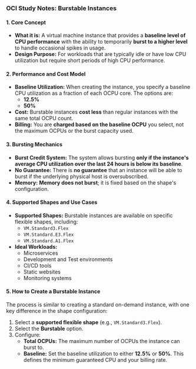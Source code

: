 ### **OCI Study Notes: Burstable Instances**

#### **1. Core Concept**

*   **What it is:** A virtual machine instance that provides a **baseline level of CPU performance** with the ability to temporarily **burst to a higher level** to handle occasional spikes in usage.
*   **Design Purpose:** For workloads that are typically idle or have low CPU utilization but require short periods of high CPU performance.

#### **2. Performance and Cost Model**

*   **Baseline Utilization:** When creating the instance, you specify a baseline CPU utilization as a fraction of each OCPU core. The options are:
    *   **12.5%**
    *   **50%**
*   **Cost:** Burstable instances **cost less** than regular instances with the same total OCPU count.
*   **Billing:** You are **charged based on the baseline OCPU** you select, not the maximum OCPUs or the burst capacity used.

#### **3. Bursting Mechanics**

*   **Burst Credit System:** The system allows bursting **only if the instance's average CPU utilization over the last 24 hours is below its baseline**.
*   **No Guarantee:** There is **no guarantee** that an instance will be able to burst if the underlying physical host is oversubscribed.
*   **Memory:** **Memory does not burst**; it is fixed based on the shape's configuration.

#### **4. Supported Shapes and Use Cases**

*   **Supported Shapes:** Burstable instances are available on specific flexible shapes, including:
    *   `VM.Standard3.Flex`
    *   `VM.Standard.E3.Flex`
    *   `VM.Standard.A1.Flex`
*   **Ideal Workloads:**
    *   Microservices
    *   Development and Test environments
    *   CI/CD tools
    *   Static websites
    *   Monitoring systems

#### **5. How to Create a Burstable Instance**

The process is similar to creating a standard on-demand instance, with one key difference in the shape configuration:

1.  Select a **supported flexible shape** (e.g., `VM.Standard3.Flex`).
2.  Select the **Burstable** option.
3.  Configure:
    *   **Total OCPUs:** The maximum number of OCPUs the instance can burst to.
    *   **Baseline:** Set the baseline utilization to either **12.5%** or **50%**. This defines the minimum guaranteed CPU and your billing rate.